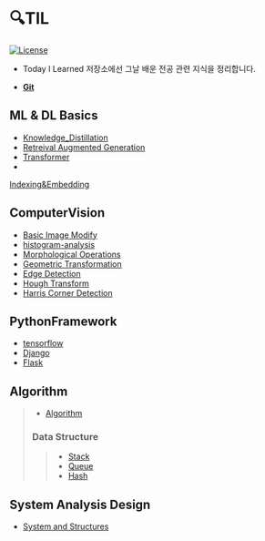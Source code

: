 # 🔍TIL
[![License](https://img.shields.io/github/license/mashape/apistatus.svg)](./LICENSE)  

- Today I Learned 저장소에선 그날 배운 전공 관련 지식을 정리합니다.

- **[Git](./git/README.md)**

## ML & DL Basics
 - [Knowledge_Distillation](https://pitch-basilisk-1c4.notion.site/Knowledge-Distillation-3e8f7bbfb4674040bba31168790df151?pvs=4)
 - [Retreival Augmented Generation](https://pitch-basilisk-1c4.notion.site/Retrieval-Augmented-Generation-RAG-f82dc701c7704c08b04651bf0fcf2a3e?pvs=4)
 - [Transformer](https://pitch-basilisk-1c4.notion.site/Transformer-ce013d679cd342cc8832ab3246df499f?pvs=4)
 -
[Indexing&Embedding](https://pitch-basilisk-1c4.notion.site/Indexing-and-Embedding-560644e9a5a24f928c930265aea7cc77?pvs=4)

## ComputerVision
 - [Basic Image Modify](./ComputerVision/BasicOpenCV.md)
 - [histogram-analysis](./ComputerVision/histogram-analysis.md)
 - [Morphological Operations](./ComputerVision/Morphological_Operations.md)
 - [Geometric Transformation](./ComputerVision/Geometric_Transformation.md)
 - [Edge Detection](./ComputerVision/Edge_Detection.md)
 - [Hough Transform](./ComputerVision/HoughTransform.md)
 - [Harris Corner Detection](./ComputerVision/Harris_Corner.md)
      
## PythonFramework
- [tensorflow](./python/tensorflow.md)
- [Django](./python/Django.md)
- [Flask](./python/Flask.md)
     
 ## Algorithm
 >- [Algorithm](./Algorithm/README.md)
 > ### Data Structure
 >> - [Stack](./Algorithm/Stack.md)   
 >> - [Queue](./Algorithm/Queue.md) 
 >> - [Hash](./Algorithm/Hash.md)

## System Analysis Design
 - [System and Structures](./System_Analysis_Design/System_and_Structures.md)
